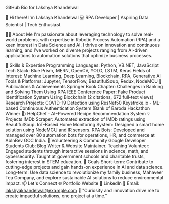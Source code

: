 GitHub Bio for Lakshya Khandelwal

👋 Hi there! I'm Lakshya Khandelwal
💻 RPA Developer | Aspiring Data Scientist | Tech Enthusiast

👨‍💻 About Me
I'm passionate about leveraging technology to solve real-world problems, with expertise in Robotic Process Automation (RPA) and a keen interest in Data Science and AI. I thrive on innovation and continuous learning, and I’ve worked on diverse projects ranging from AI-driven applications to automation solutions that optimize business processes.

🚀 Skills & Expertise
Programming Languages: Python, VB.NET, JavaScript
Tech Stack: Blue Prism, MERN, OpenCV, YOLO, LSTM, Keras
Fields of Interest: Machine Learning, Deep Learning, Blockchain, RPA, Generative AI
Tools & Platforms: Jupyter, TensorFlow, BeautifulSoup, Redux, NodeMCU
📜 Publications & Achievements
Springer Book Chapter: Challenges in Banking and Solving Them Using RPA
IEEE Conference Paper: Fake Product Identification System Using Blockchain (2 citations, 672 full-text views)
Research Projects:
COVID-19 Detection using ResNet50
Keystroke.io - ML-based Continuous Authentication System (Bank of Baroda Hackathon Winner 🥉)
HelpChef - AI-Powered Recipe Recommendation System
💡 Projects
IMDb Scraper: Automated extraction of IMDb ratings using BeautifulSoup.
IoT-Based Home Monitoring System: Designed a smart home solution using NodeMCU and IR sensors.
RPA Bots: Developed and managed over 80 automation bots for operations, HR, and commerce at AbInBev GCC India.
🌟 Volunteering & Community
Google Developer Students Club: Blog Writer & Website Maintainer.
Teaching Volunteer:
Engaged students through interactive sessions in science, math, and cybersecurity.
Taught at government schools and charitable trusts, fostering interest in STEM education.
🎯 Goals
Short-term: Contribute to cutting-edge projects and gain hands-on experience in AI and data science.
Long-term: Use data science to revolutionize my family business, Mahaveer Tea Company, and explore sustainable AI solutions to reduce environmental impact.
📫 Let's Connect
🌐 Portfolio Website
💼 LinkedIn
📩 Email: lakshyakhandelwal@example.com
🌟 "Curiosity and innovation drive me to create impactful solutions, one project at a time."
